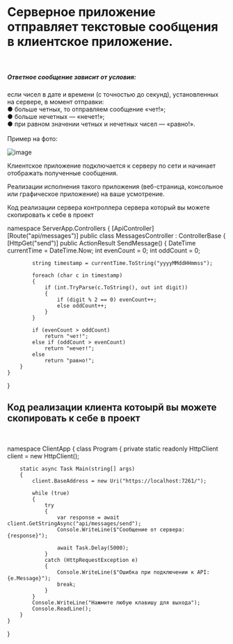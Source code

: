 <h1>Серверное приложение отправляет текстовые сообщения в клиентское приложение.</h1>
<br>
<h5>Ответное сообщение зависит от условия:</h5>

если чисел в дате и времени (с точностью до секунд), установленных на сервере, в момент отправки:
<br>
● больше четных, то отправляем сообщение «чет!»;<br>
● больше нечетных — «нечет!»;<br>
● при равном значении четных и нечетных чисел — «равно!».<br><br>
Пример на фото:

![image](https://github.com/user-attachments/assets/d25b60ef-bab2-4a5f-9ffe-49aa413cd699)

Клиентское приложение подключается к серверу по сети и начинает отображать
полученные сообщения. 

Реализации исполнения такого приложения (веб-страница,
консольное или графическое приложение) на ваше усмотрение.


Код реализации сервера контроллера сервера который вы можете скопировать к себе в проект

namespace ServerApp.Controllers
{
    [ApiController]
    [Route("api/messages")]
    public class MessagesController : ControllerBase
    {
        [HttpGet("send")]
        public ActionResult<string> SendMessage()
        {
            DateTime currentTime = DateTime.Now;
            int evenCount = 0;
            int oddCount = 0;

            string timestamp = currentTime.ToString("yyyyMMddHHmmss");

            foreach (char c in timestamp)
            {
                if (int.TryParse(c.ToString(), out int digit))
                {
                    if (digit % 2 == 0) evenCount++;
                    else oddCount++;
                }
            }

            if (evenCount > oddCount)
                return "чет!";
            else if (oddCount > evenCount)
                return "нечет!";
            else
                return "равно!";
        }
    }
}

<h2>Код реализации клиента котоырй вы можете скопировать к себе в проект</h2><br>

namespace ClientApp
{
    class Program
    {
        private static readonly HttpClient client = new HttpClient();

        static async Task Main(string[] args)
        {
            client.BaseAddress = new Uri("https://localhost:7261/");

            while (true)
            {
                try
                {
                    var response = await client.GetStringAsync("api/messages/send");
                    Console.WriteLine($"Сообщение от сервера: {response}");

                    await Task.Delay(5000);
                }
                catch (HttpRequestException e)
                {
                    Console.WriteLine($"Ошибка при подключении к API: {e.Message}");
                    break;
                }
            }
            Console.WriteLine("Нажмите любую клавишу для выхода");
            Console.ReadLine();
        }
    }
}



